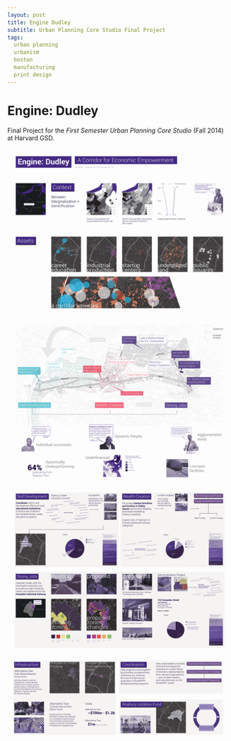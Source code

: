 ```yaml
---
layout: post
title: Engine Dudley
subtitle: Urban Planning Core Studio Final Project
tags:
  urban planning
  urbanism
  boston
  manufacturing
  print design
---
```


# Engine: Dudley
Final Project for the *First Semester Urban Planning Core Studio* (Fall 2014) at Harvard GSD.


![Engine Dudley](https://raw.githubusercontent.com/johnmccartin/johnmccartin.github.io/master/img/dudley/dudley1.jpg)
![Engine Dudley](https://raw.githubusercontent.com/johnmccartin/johnmccartin.github.io/master/img/dudley/dudley2.jpg)
![Engine Dudley](https://raw.githubusercontent.com/johnmccartin/johnmccartin.github.io/master/img/dudley/dudley3.jpg)
![Engine Dudley](https://raw.githubusercontent.com/johnmccartin/johnmccartin.github.io/master/img/dudley/dudley4.jpg)